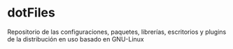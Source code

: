 # dotFiles
Repositorio de las configuraciones, paquetes, librerías, escritorios y plugins de la distribución en uso basado en GNU-Linux
